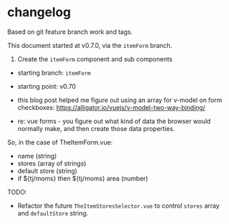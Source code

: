 # changelog

Based on git feature branch work and tags.

This document started at v0.7.0, via the `itemForm` branch.

1. Create the `itemForm` component and sub components

- starting branch: `itemForm`
- starting point: v0.70

- this blog post helped me figure out using an array for v-model on form checkboxes: https://alligator.io/vuejs/v-model-two-way-binding/

- re: vue forms - you figure out what kind of data the browser would normally make, and then create those data properties.

So, in the case of TheItemForm.vue:

- name (string)
- stores (array of strings)
- default store (string)
- if ${tj/moms} then ${tj/moms} area (number)

TODO:

- Refactor the future `TheItemStoresSelector.vue` to control `stores` array and `defaultStore` string.
